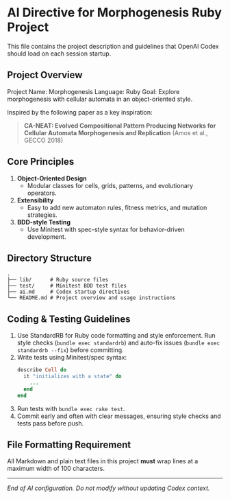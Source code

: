 # AI Directive for Morphogenesis Ruby Project

This file contains the project description and guidelines that OpenAI Codex
should load on each session startup.

## Project Overview

Project Name: Morphogenesis
Language: Ruby
Goal: Explore morphogenesis with cellular automata in an object-oriented style.

Inspired by the following paper as a key inspiration:
> **CA-NEAT: Evolved Compositional Pattern Producing Networks for Cellular
> Automata Morphogenesis and Replication**
> (Amos et al., GECCO 2018)

## Core Principles

1. **Object-Oriented Design**
   - Modular classes for cells, grids, patterns, and evolutionary operators.
2. **Extensibility**
   - Easy to add new automaton rules, fitness metrics, and mutation strategies.
3. **BDD-style Testing**
   - Use Minitest with spec-style syntax for behavior-driven development.

## Directory Structure

```
.
├── lib/      # Ruby source files
├── test/     # Minitest BDD test files
├── ai.md     # Codex startup directives
└── README.md # Project overview and usage instructions
```

## Coding & Testing Guidelines

1. Use StandardRB for Ruby code formatting and style enforcement.
   Run style checks (`bundle exec standardrb`) and auto-fix issues
   (`bundle exec standardrb --fix`) before committing.
2. Write tests using Minitest/spec syntax:
   ```ruby
   describe Cell do
     it "initializes with a state" do
       ...
     end
   end
   ```
3. Run tests with `bundle exec rake test`.
4. Commit early and often with clear messages, ensuring style checks
   and tests pass before push.

## File Formatting Requirement

All Markdown and plain text files in this project **must** wrap lines at a maximum width of 100
characters.

---
*End of AI configuration. Do not modify without updating Codex context.*
